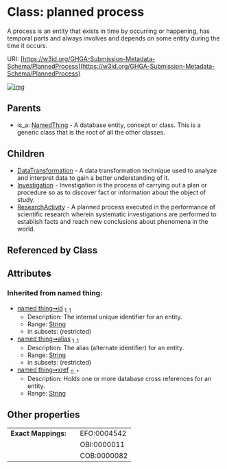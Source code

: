 
# Class: planned process


A process is an entity that exists in time by occurring or happening, has temporal parts and always involves and depends on some entity during the time it occurs.

URI: [https://w3id.org/GHGA-Submission-Metadata-Schema/PlannedProcess](https://w3id.org/GHGA-Submission-Metadata-Schema/PlannedProcess)


[![img](https://yuml.me/diagram/nofunky;dir:TB/class/[ResearchActivity],[PlannedProcess&#124;id(i):string;alias(i):string;xref(i):string%20*]^-[ResearchActivity],[PlannedProcess]^-[Investigation],[PlannedProcess]^-[DataTransformation],[NamedThing]^-[PlannedProcess],[NamedThing],[Investigation],[DataTransformation])](https://yuml.me/diagram/nofunky;dir:TB/class/[ResearchActivity],[PlannedProcess&#124;id(i):string;alias(i):string;xref(i):string%20*]^-[ResearchActivity],[PlannedProcess]^-[Investigation],[PlannedProcess]^-[DataTransformation],[NamedThing]^-[PlannedProcess],[NamedThing],[Investigation],[DataTransformation])

## Parents

 *  is_a: [NamedThing](NamedThing.md) - A database entity, concept or class. This is a generic class that is the root of all the other classes.

## Children

 * [DataTransformation](DataTransformation.md) - A data transformation technique used to analyze and interpret data to gain a better understanding of it.
 * [Investigation](Investigation.md) - Investigation is the process of carrying out a plan or procedure so as to discover fact or information about the object of study.
 * [ResearchActivity](ResearchActivity.md) - A planned process executed in the performance of scientific research wherein systematic investigations are performed to establish facts and reach new conclusions about phenomena in the world.

## Referenced by Class


## Attributes


### Inherited from named thing:

 * [named thing➞id](named_thing_id.md)  <sub>1..1</sub>
     * Description: The internal unique identifier for an entity.
     * Range: [String](types/String.md)
     * in subsets: (restricted)
 * [named thing➞alias](named_thing_alias.md)  <sub>1..1</sub>
     * Description: The alias (alternate identifier) for an entity.
     * Range: [String](types/String.md)
     * in subsets: (restricted)
 * [named thing➞xref](named_thing_xref.md)  <sub>0..\*</sub>
     * Description: Holds one or more database cross references for an entity.
     * Range: [String](types/String.md)

## Other properties

|  |  |  |
| --- | --- | --- |
| **Exact Mappings:** | | EFO:0004542 |
|  | | OBI:0000011 |
|  | | COB:0000082 |

